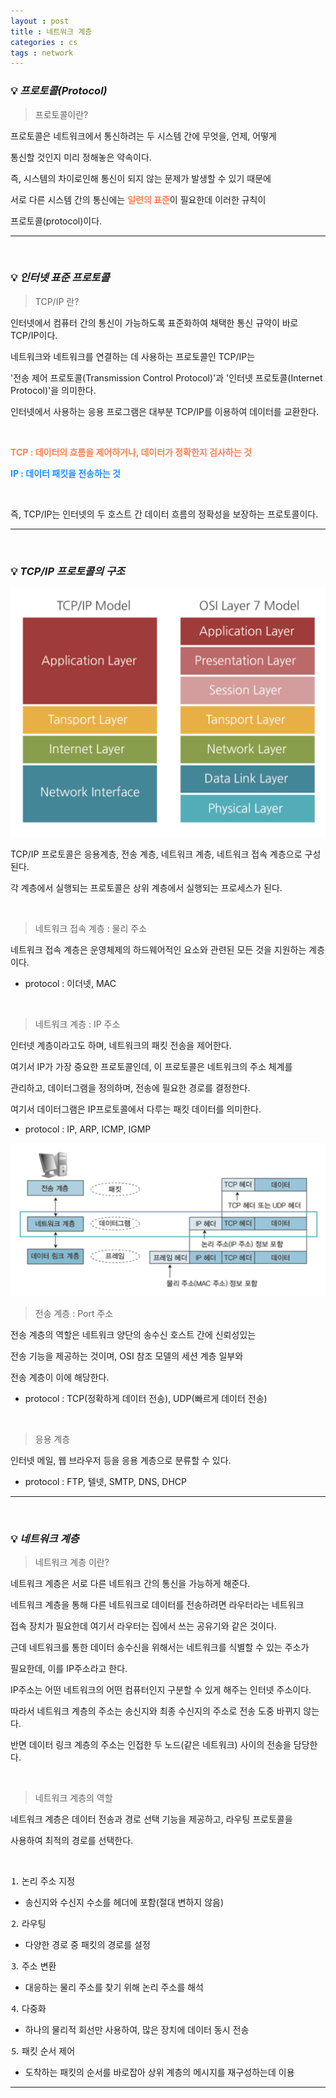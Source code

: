 ```yaml
---
layout : post
title : 네트워크 계층 
categories : cs
tags : network
---
```


### 💡 ***프로토콜(Protocol)***

> 프로토콜이란?

프로토콜은 네트워크에서 통신하려는 두 시스템 간에 무엇을, 언제, 어떻게 

통신할 것인지 미리 정해놓은 약속이다. 

즉, 시스템의 차이로인해 통신이 되지 않는 문제가 발생할 수 있기 때문에 

서로 다른 시스템 간의 통신에는 <span style="color:#FF7F50">**일련의 표준**</span>이 필요한데 이러한 규칙이

프로토콜(protocol)이다. 

---

<br>

### 💡 ***인터넷 표준 프로토콜***

> TCP/IP 란?

인터넷에서 컴퓨터 간의 통신이 가능하도록 표준화하여 채택한 통신 규약이 바로 TCP/IP이다.

네트워크와 네트워크를 연결하는 데 사용하는 프로토콜인 TCP/IP는 

'전송 제어 프로토콜(Transmission Control Protocol)'과 '인터넷 프로토콜(Internet Protocol)'을 의미한다. 

인터넷에서 사용하는 응용 프로그램은 대부분 TCP/IP를 이용하여 데이터를 교환한다.

<br>

<span style="color:#FF7F50">**TCP : 데이터의 흐름을 제어하거나, 데이터가 정확한지 검사하는 것**</span>

<span style="color:#1E90FF">**IP :  데이터 패킷을 전송하는 것**</span>

<br>

즉, TCP/IP는 인터넷의 두 호스트 간 데이터 흐름의 정확성을 보장하는 프로토콜이다.

---

<br>

### 💡 ***TCP/IP 프로토콜의 구조*** 

<img src="/assets/img/cs/tcp-ip.png">

TCP/IP 프로토콜은 응용계층, 전송 계층, 네트워크 계층, 네트워크 접속 계층으로 구성된다.

각 계층에서 실행되는 프로토콜은 상위 계층에서 실행되는 프로세스가 된다.

<br>

> 네트워크 접속 계층 : 물리 주소

네트워크 접속 계층은 운영체제의 하드웨어적인 요소와 관련된 모든 것을 지원하는 계층이다.

- protocol : 이더넷, MAC

<br>

> 네트워크 계층 : IP 주소

인터넷 계층이라고도 하며, 네트워크의 패킷 전송을 제어한다. 

여기서 IP가 가장 중요한 프로토콜인데, 이 프로토콜은 네트워크의 주소 체계를 

관리하고, 데이터그램을 정의하며, 전송에 필요한 경로를 결정한다. 

여기서 데이터그램은 IP프로토콜에서 다루는 패킷 데이터를 의미한다.

- protocol : IP, ARP, ICMP, IGMP

<img src="/assets/img/cs/tcp-ip-packet.png">

<br>

> 전송 계층 : Port 주소

전송 계층의 역할은 네트워크 양단의 송수신 호스트 간에 신뢰성있는 

전송 기능을 제공하는 것이며, OSI 참조 모델의 세션 계층 일부와 

전송 계층이 이에 해당한다. 

- protocol : TCP(정확하게 데이터 전송), UDP(빠르게 데이터 전송)

<br>

> 응용 계층

인터넷 메일, 웹 브라우저 등을 응용 계층으로 분류할 수 있다.

- protocol : FTP, 텔넷, SMTP, DNS, DHCP

---

<br>

### 💡 ***네트워크 계층***

> 네트워크 계층 이란?

네트워크 계층은 서로 다른 네트워크 간의 통신을 가능하게 해준다.

네트워크 계층을 통해 다른 네트워크로 데이터를 전송하려면 라우터라는 네트워크 

접속 장치가 필요한데 여기서 라우터는 집에서 쓰는 공유기와 같은 것이다.

근데 네트워크를 통한 데이터 송수신을 위해서는 네트워크를 식별할 수 있는 주소가

필요한데, 이를 IP주소라고 한다. 

IP주소는 어떤 네트워크의 어떤 컴퓨터인지 구분할 수 있게 해주는 인터넷 주소이다.

따라서 네트워크 계층의 주소는 송신지와 최종 수신지의 주소로 전송 도중 바뀌지 않는다.

반면 데이터 링크 계층의 주소는 인접한 두 노드(같은 네트워크) 사이의 전송을 담당한다.

<br>

> 네트워크 계층의 역할

네트워크 계층은 데이터 전송과 경로 선택 기능을 제공하고, 라우팅 프로토콜을 

사용하여 최적의 경로를 선택한다. 

<br>

⒈ 논리 주소 지정 

- 송신지와 수신지 수소를 헤더에 포함(절대 변하지 않음)

⒉ 라우팅

- 다양한 경로 중 패킷의 경로를 설정

⒊ 주소 변환 

- 대응하는 물리 주소를 찾기 위해 논리 주소를 해석

⒋ 다중화 

- 하나의 물리적 회선만 사용하여, 많은 장치에 데이터 동시 전송

⒌ 패킷 순서 제어

- 도착하는 패킷의 순서를 바로잡아 상위 계층의 메시지를 재구성하는데 이용

---